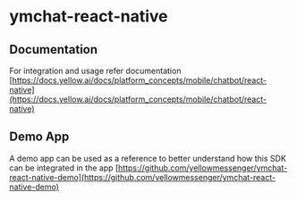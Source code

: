 # ymchat-react-native

## Documentation

For integration and usage refer documentation [https://docs.yellow.ai/docs/platform_concepts/mobile/chatbot/react-native](https://docs.yellow.ai/docs/platform_concepts/mobile/chatbot/react-native)

## Demo App

A demo app can be used as a reference to better understand how this SDK can be integrated in the app
[https://github.com/yellowmessenger/ymchat-react-native-demo](https://github.com/yellowmessenger/ymchat-react-native-demo)
